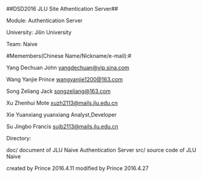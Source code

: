 ##DSD2016 JLU Site Athentication Server##

Module: Authentication Server 

University: Jilin University

Team: Naive

#Memembers(Chinese Name/Nickname/e-mail):#

Yang Dechuan	John	yangdechuan@vip.sina.com

Wang Yanjie	Prince	wangyanjie1200@163.com	

Song Zeliang	Jack	songzeliang@163.com

Xu Zhenhui	Mote	xuzh2113@mails.jlu.edu.cn

Xie Yuanxiang	yuanxiang	Analyst,Developer

Su Jingbo	Francis	sujb2113@mails.jlu.edu.cn	


Directory:

doc/	document of JLU Naive Authentication Server
src/	source code of JLU Naive



created by Prince 2016.4.11
modified by Prince 2016.4.27
